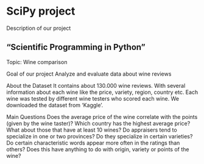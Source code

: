 # SciPy project
Description of our project
## “Scientific Programming in Python” 

Topic: Wine comparison

Goal of our project
Analyze and evaluate data about wine reviews 

About the Dataset
It contains about 130.000 wine reviews. With several information about each wine like the price, variety, region, country etc. Each wine was tested by different wine testers who scored each wine. We downloaded the dataset from ‘Kaggle’.

Main Questions
Does the average price of the wine correlate with the points (given by the wine taster)?
Which country has the highest average price? What about those that have at least 10 wines?
Do appraisers tend to specialize in one or two provinces? Do they specialize in certain varieties? 
Do certain characteristic words appear more often in the ratings than others? Does this have anything to do with origin, variety or points of the wine?
